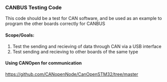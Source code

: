 ### CANBUS Testing Code
This code should be a test for CAN software, and be used as an example to program the other boards correctly for CANBUS
#### Scope/Goals:
1) Test the sending and recieving of data through CAN via a USB interface
2) Test sending and recieving to other boards of the same type

#### Using CANOpen for communication
https://github.com/CANopenNode/CanOpenSTM32/tree/master 
